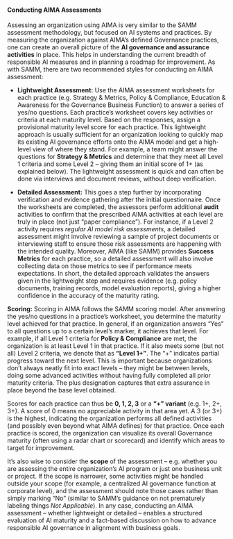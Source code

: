 #### Conducting AIMA Assessments

Assessing an organization using AIMA is very similar to the SAMM assessment methodology, but focused on AI systems and practices. By measuring the organization against AIMA’s defined Governance practices, one can create an overall picture of the **AI governance and assurance activities** in place. This helps in understanding the current breadth of responsible AI measures and in planning a roadmap for improvement. As with SAMM, there are two recommended styles for conducting an AIMA assessment:

* **Lightweight Assessment:** Use the AIMA assessment worksheets for each practice (e.g. Strategy & Metrics, Policy & Compliance, Education & Awareness for the Governance Business Function) to answer a series of yes/no questions. Each practice’s worksheet covers key activities or criteria at each maturity level. Based on the responses, assign a provisional maturity level score for each practice. This lightweight approach is usually sufficient for an organization looking to quickly map its existing AI governance efforts onto the AIMA model and get a high-level view of where they stand. For example, a team might answer the questions for **Strategy & Metrics** and determine that they meet all Level 1 criteria and some Level 2 – giving them an initial score of 1+ (as explained below). The lightweight assessment is quick and can often be done via interviews and document reviews, without deep verification.

* **Detailed Assessment:** This goes a step further by incorporating verification and evidence gathering after the initial questionnaire. Once the worksheets are completed, the assessors perform additional **audit** activities to confirm that the prescribed AIMA activities at each level are truly in place (not just “paper compliance”). For instance, if a Level 2 activity requires *regular AI model risk assessments*, a detailed assessment might involve reviewing a sample of project documents or interviewing staff to ensure those risk assessments are happening with the intended quality. Moreover, AIMA (like SAMM) provides **Success Metrics** for each practice, so a detailed assessment will also involve collecting data on those metrics to see if performance meets expectations. In short, the detailed approach validates the answers given in the lightweight step and requires evidence (e.g. policy documents, training records, model evaluation reports), giving a higher confidence in the accuracy of the maturity rating.

**Scoring:** Scoring in AIMA follows the SAMM scoring model. After answering the yes/no questions in a practice’s worksheet, you determine the maturity level achieved for that practice. In general, if an organization answers “Yes” to all questions up to a certain level’s marker, it achieves that level. For example, if all Level 1 criteria for **Policy & Compliance** are met, the organization is at least Level 1 in that practice. If it also meets some (but not all) Level 2 criteria, we denote that as **“Level 1+”**. The “+” indicates partial progress toward the next level. This is important because organizations don’t always neatly fit into exact levels – they might be between levels, doing some advanced activities without having fully completed all prior maturity criteria. The plus designation captures that extra assurance in place beyond the base level obtained.

Scores for each practice can thus be **0, 1, 2, 3** or a **“+” variant** (e.g. 1+, 2+, 3+). A score of 0 means no appreciable activity in that area yet. A 3 (or 3+) is the highest, indicating the organization performs all defined activities (and possibly even beyond what AIMA defines) for that practice. Once each practice is scored, the organization can visualize its overall Governance maturity (often using a radar chart or scorecard) and identify which areas to target for improvement.

It’s also wise to consider the **scope** of the assessment – e.g. whether you are assessing the entire organization’s AI program or just one business unit or project. If the scope is narrower, some activities might be handled outside your scope (for example, a centralized AI governance function at corporate level), and the assessment should note those cases rather than simply marking “No” (similar to SAMM’s guidance on not prematurely labeling things *Not Applicable*). In any case, conducting an AIMA assessment – whether lightweight or detailed – enables a structured evaluation of AI maturity and a fact-based discussion on how to advance responsible AI governance in alignment with business goals.

